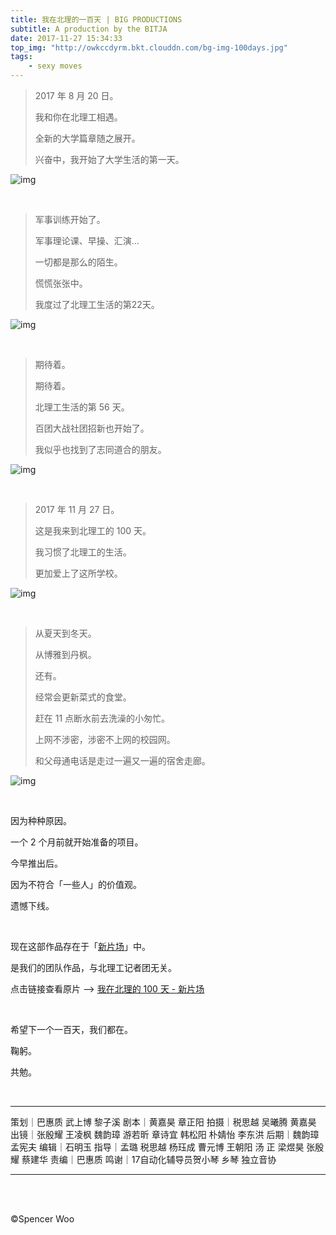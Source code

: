 ```yaml
---
title: 我在北理的一百天 | BIG PRODUCTIONS
subtitle: A production by the BITJA
date: 2017-11-27 15:34:33
top_img: "http://owkccdyrm.bkt.clouddn.com/bg-img-100days.jpg"
tags:
	- sexy moves
---
```


> 2017 年 8 月 20 日。
>
> 我和你在北理工相遇。
>
> 全新的大学篇章随之展开。
>
> 兴奋中，我开始了大学生活的第一天。

![img](http://owkccdyrm.bkt.clouddn.com/100%20days.jpg)

<br>

> 军事训练开始了。
>
> 军事理论课、早操、汇演...
>
> 一切都是那么的陌生。
>
> 慌慌张张中。
>
> 我度过了北理工生活的第22天。

![img](http://owkccdyrm.bkt.clouddn.com/100days_1.jpg)

<br>

> 期待着。
>
> 期待着。
>
> 北理工生活的第 56 天。
>
> 百团大战社团招新也开始了。
>
> 我似乎也找到了志同道合的朋友。

![img](http://owkccdyrm.bkt.clouddn.com/100days_2.jpg)

<br>

> 2017 年 11 月 27 日。
>
> 这是我来到北理工的 100 天。
>
> 我习惯了北理工的生活。
>
> 更加爱上了这所学校。

![img](http://owkccdyrm.bkt.clouddn.com/100days_3.jpg)

<br>

>从夏天到冬天。
>
>从博雅到丹枫。
>
>还有。
>
>经常会更新菜式的食堂。
>
>赶在 11 点断水前去洗澡的小匆忙。
>
>上网不涉密，涉密不上网的校园网。
>
>和父母通电话是走过一遍又一遍的宿舍走廊。

![img](http://owkccdyrm.bkt.clouddn.com/100days_4.jpg)

<br>

因为种种原因。

一个 2 个月前就开始准备的项目。

今早推出后。

因为不符合「一些人」的价值观。

遗憾下线。

<br>

现在这部作品存在于「[新片场](http://www.xinpianchang.com/square)」中。

是我们的团队作品，与北理工记者团无关。

点击链接查看原片 —> [我在北理的 100 天 - 新片场](http://www.xinpianchang.com/a102547?from=space)

<br>

希望下一个一百天，我们都在。

鞠躬。

共勉。

<br>

---

策划｜巴惠质 武上博 黎子溪
剧本｜黄嘉昊 章正阳
拍摄｜税思越 吴曦腾 黄嘉昊
出镜｜张殷耀 王凌枫 魏韵璋 游若昕 章诗宜 韩松阳 朴婧怡 李东洪
后期｜魏韵璋 孟宪夫
编辑｜石明玉
指导｜孟璐 税思越 杨珏成 曹元博 王朝阳 汤 正 梁煜昊 张殷耀 蔡建华
责编｜巴惠质
鸣谢｜17自动化辅导员贺小琴 乡琴 独立音协

---

<br>

<br>

©Spencer Woo
